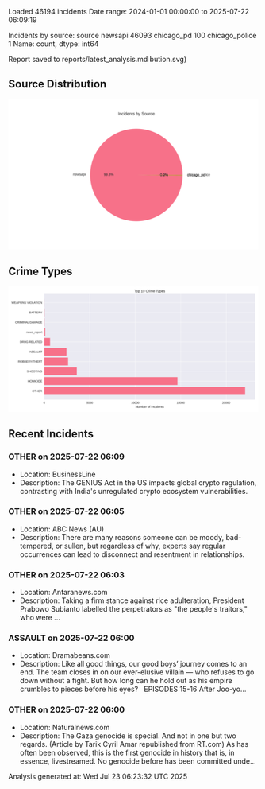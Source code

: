 
Loaded 46194 incidents
Date range: 2024-01-01 00:00:00 to 2025-07-22 06:09:19

Incidents by source:
source
newsapi           46093
chicago_pd          100
chicago_police        1
Name: count, dtype: int64

Report saved to reports/latest_analysis.md
bution.svg)

## Source Distribution
![Source Distribution](images/source_distribution.svg)

## Crime Types
![Crime Types](images/crime_types.svg)

## Recent Incidents

### OTHER on 2025-07-22 06:09
- Location: BusinessLine
- Description: The GENIUS Act in the US impacts global crypto regulation, contrasting with India's unregulated crypto ecosystem vulnerabilities.


### OTHER on 2025-07-22 06:05
- Location: ABC News (AU)
- Description: There are many reasons someone can be moody, bad-tempered, or sullen, but regardless of why, experts say regular occurrences can lead to disconnect and resentment in relationships.


### OTHER on 2025-07-22 06:03
- Location: Antaranews.com
- Description: Taking a firm stance against rice adulteration, President Prabowo Subianto labelled the perpetrators as &quot;the people&#39;s traitors,&quot; who were ...


### ASSAULT on 2025-07-22 06:00
- Location: Dramabeans.com
- Description: Like all good things, our good boys’ journey comes to an end. The team closes in on our ever-elusive villain — who refuses to go down without a fight. But how long can he hold out as his empire crumbles to pieces before his eyes?   EPISODES 15-16 After Joo-yo…


### OTHER on 2025-07-22 06:00
- Location: Naturalnews.com
- Description: The Gaza genocide is special. And not in one but two regards. (Article by Tarik Cyril Amar republished from RT.com) As has often been observed, this is the first genocide in history that is, in essence, livestreamed. No genocide before has been committed unde…

Analysis generated at: Wed Jul 23 06:23:32 UTC 2025
